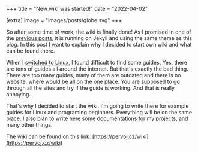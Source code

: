 +++
title = "New wiki was started!"
date = "2022-04-02"

[extra]
image = "images/posts/globe.svg"
+++

So after some time of work, the wiki is finally done! As I promised in one of the [previous posts](../blog-was-started), it is running on Jekyll and using the same theme as this blog. In this post I want to explain why I decided to start own wiki and what can be found there.

When I [switched to Linux](../my-story-programming-linux), I found difficult to find some guides. Yes, there are tons of guides all around the internet. But that's exactly the bad thing. There are too many guides, many of them are outdated and there is no website, where would be all on the one place. You are supposed to go through all the sites and try if the guide is working. And that is really annoying.

That's why I decided to start the wiki. I'm going to write there for example guides for Linux and programing beginners. Everything will be on the same place. I also plan to write here some documentations for my projects, and many other things.

The wiki can be found on this link: [https://pervoj.cz/wiki](https://pervoj.cz/wiki)
